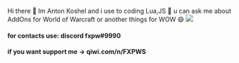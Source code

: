  Hi there 👋
 Im Anton Koshel
 and i use to coding Lua,JS 🤔
 u can ask me about AddOns for World of Warcraft or another things for WOW 😄
[![](https://github.com/mrousavy/mrousavy/blob/master/img/dino.gif)](https://chromedino.com)
 #### for contacts use: discord fxpw#9990
 #### if you want support me -> qiwi.com/n/FXPWS

<!--
**fxpw/fxpw** is a ✨ _special_ ✨ repository because its `README.md` (this file) appears on your GitHub profile.

Here are some ideas to get you started:

- 🔭 I’m currently working on ...
- 🌱 I’m currently learning ...
- 👯 I’m looking to collaborate on ...
- 🤔 I’m looking for help with ...
- 💬 Ask me about ...
- 📫 How to reach me: ...
- 😄 Pronouns: ...
- ⚡ Fun fact: ...
-->


